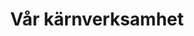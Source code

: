---
title: Vår kärnverksamhet
content:
  - description: Insamling till välgörenhet
    icon: /img/icons/heart.png
  - description: Reducera klimatpåverkan
    icon: /img/icons/leaf.png
  - description: Hållbara affärer
    icon: /img/icons/handcore.png
  - description: Fina erbjudanden
    icon: /img/icons/prize.png
circleCaption: I en cirkulär handelsplats
image: /img/circle-icons.png
---